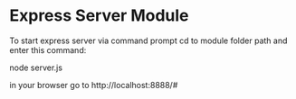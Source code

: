# Express Server Module 

To start express server via command prompt cd to module folder path and enter this command:

node server.js

in your browser go to http://localhost:8888/#
